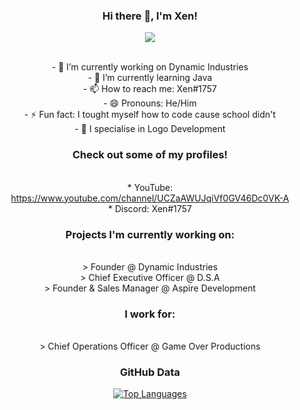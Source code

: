 <div align="center">

### Hi there 👋, I'm Xen!
<p align="center">
  <a href="https://github.com/distray/readme-typing-svg"><img src="https://readme-typing-svg.herokuapp.com?lines=Bot+Developer;Web+Developer;Logo+Developer;JavaScript+Developer;&center=true&width=500&height=50"></a>
</p>
<br>- 🔭 I’m currently working on Dynamic Industries
<br>- 🌱 I’m currently learning Java
<br>- 📫 How to reach me: Xen#1757
<br>- 😄 Pronouns: He/Him
<br>- ⚡ Fun fact: I tought myself how to code cause school didn't
<br>- 🤔 I specialise in Logo Development

### Check out some of my profiles!
<br>* YouTube: https://www.youtube.com/channel/UCZaAWUJqiVf0GV46Dc0VK-A
<br>* Discord: Xen#1757

### Projects I'm currently working on:
<br>> Founder @ Dynamic Industries
<br>> Chief Executive Officer @ D.S.A
<br>> Founder & Sales Manager @ Aspire Development

### I work for:
<br>> Chief Operations Officer @ Game Over Productions

### GitHub Data
<a href="https://github.com/XenDev101" align="left"><img src="https://github-readme-stats.vercel.app/api/top-langs/?username=XenDev101&langs_count=10&title_color=0891b2&text_color=ffffff&icon_color=0891b2&bg_color=1c1917&hide_border=true&locale=en&custom_title=Top%20%Languages" alt="Top Languages" /></a>

